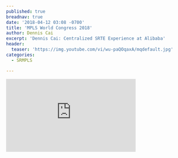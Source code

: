 ```yaml
---
published: true
breadnav: true
date: '2018-04-12 03:08 -0700'
title: 'MPLS World Congress 2018'
author: Dennis Cai
excerpt: 'Dennis Cai: Centralized SRTE Experience at Alibaba'
header:
  teaser: 'https://img.youtube.com/vi/wu-paQOqaxA/mqdefault.jpg'
categories:
  - SRMPLS

---    
```

       
<iframe width="355" height="200" src="https://www.youtube.com/embed/wu-paQOqaxA" frameborder="0" allowfullscreen></iframe>
